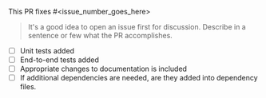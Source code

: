 This PR fixes #<issue_number_goes_here>

> It's a good idea to open an issue first for discussion.
> Describe in a sentence or few what the PR accomplishes.

- [ ] Unit tests added
- [ ] End-to-end tests added
- [ ] Appropriate changes to documentation is included
- [ ] If additional dependencies are needed, are they added into dependency files.
